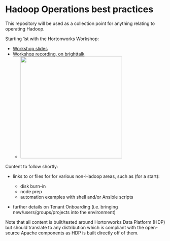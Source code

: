 Hadoop Operations best practices
====

This repository will be used as a collection point for anything relating to operating Hadoop.

Starting 1st with the Hortonworks Workshop:

 - [Workshop slides](./workshop-slides.pdf)
 - [Workshop recording, on brighttalk](https://www.brighttalk.com/webcast/9573/140277)
   - [<img src="http://i.imgur.com/rXK8zQf.png" width="320px" />](https://www.brighttalk.com/webcast/9573/140277)

Content to follow shortly:

 - links to or files for for various non-Hadoop areas, such as (for a start):
   - disk burn-in
   - node prep
   - automation examples with shell and/or Ansible scripts

 - further details on Tenant Onboarding (i.e. bringing new/users/groups/projects into the environment)

Note that all content is built/tested around Hortonworks Data Platform (HDP) but should translate to any distribution which is compliant with the open-source Apache components as HDP is built directly off of them.
